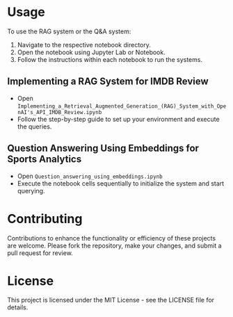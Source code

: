 
# Usage

To use the RAG system or the Q&A system:

1. Navigate to the respective notebook directory.
2. Open the notebook using Jupyter Lab or Notebook.
3. Follow the instructions within each notebook to run the systems.

## Implementing a RAG System for IMDB Review

- Open `Implementing_a_Retrieval_Augmented_Generation_(RAG)_System_with_OpenAI's_API_IMDB_Review.ipynb`
- Follow the step-by-step guide to set up your environment and execute the queries.

## Question Answering Using Embeddings for Sports Analytics

- Open `Question_answering_using_embeddings.ipynb`
- Execute the notebook cells sequentially to initialize the system and start querying.

# Contributing

Contributions to enhance the functionality or efficiency of these projects are welcome. Please fork the repository, make your changes, and submit a pull request for review.

# License

This project is licensed under the MIT License - see the LICENSE file for details.
